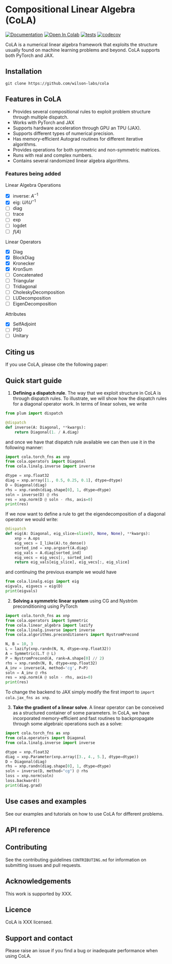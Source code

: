 # Compositional Linear Algebra (CoLA)

[![Documentation](https://readthedocs.org/projects/emlp/badge/)](https://cola.readthedocs.io/en/latest/)
[![Open In Colab](https://colab.research.google.com/assets/colab-badge.svg)](https://colab.research.google.com/github/mfinzi/equivariant-MLP/blob/master/docs/notebooks/colabs/all.ipynb)
[![tests](https://github.com/wilson-labs/cola/actions/workflows/python-package.yml/badge.svg)](https://github.com/wilson-labs/cola/actions/workflows/python-package.yml)
[![codecov](https://codecov.io/gh/wilson-labs/cola/branch/main/graph/badge.svg?token=bBnkfHv30C)](https://codecov.io/gh/wilson-labs/cola)

CoLA is a numerical linear algebra framework that exploits the structure usually found on machine learning problems and beyond.
CoLA supports both PyTorch and JAX.

## Installation
```shell
git clone https://github.com/wilson-labs/cola
```

## Features in CoLA
* Provides several compositional rules to exploit problem structure through multiple dispatch.
* Works with PyTorch and JAX
* Supports hardware acceleration through GPU an TPU (JAX).
* Supports different types of numerical precision.
* Has memory-efficient Autograd routines for different iterative algorithms.
* Provides operations for both symmetric and non-symmetric matrices.
* Runs with real and complex numbers.
* Contains several randomized linear algebra algorithms.

### Features being added
Linear Algebra Operations
- [x] inverse: $A^{-1}$
- [x] eig: $U \Lambda U^{-1}$
- [ ] diag
- [ ] trace
- [ ] exp
- [ ] logdet
- [ ] $f(A)$
      
Linear Operators
- [x] Diag
- [x] BlockDiag
- [x] Kronecker
- [x] KronSum
- [ ] Concatenated
- [ ] Triangular
- [ ] Tridiagonal
- [ ] CholeskyDecomposition
- [ ] LUDecomposition
- [ ] EigenDecomposition
      
Attributes
- [x] SelfAdjoint
- [ ] PSD
- [ ] Unitary

## Citing us
If you use CoLA, please cite the following paper:
<!--
> [Andres Potapczynski, Marc Finzi, Geoff Pleiss, and Andrew Gordon Wilson. "Exploiting Compositional Structure for Automatic and Efficient Numerical Linear Algebra." Advances in Neural Information Processing Systems (2023).]()
```
@article{potapczynski2023cola,
  title={{Exploiting Compositional Structure for Automatic and Efficient Numerical Linear Algebra}},
  author={Andres Potapczynski and Marc Finzi and Geoff Pleiss and Andrew Gordon Wilson},
  journal={Advances in Neural Information Processing Systems (NeurIPS)},
  year={2023}
}
```
-->

## Quick start guide
1. **Defining a dispatch rule**. The way that we exploit structure in CoLA is through
   dispatch rules. To illustrate, we will show how the dispatch rules for a diagonal
   operator work. In terms of linear solves, we write
```python
from plum import dispatch

@dispatch
def inverse(A: Diagonal, **kwargs):
    return Diagonal(1. / A.diag)
```
and once we have that dispatch rule available we can then use it in the following manner:
```python
import cola.torch_fns as xnp
from cola.operators import Diagonal
from cola.linalg.inverse import inverse

dtype = xnp.float32
diag = xnp.array([1., 0.5, 0.25, 0.1], dtype=dtype)
D = Diagonal(diag)
rhs = xnp.randn(diag.shape[0], 1, dtype=dtype)
soln = inverse(D) @ rhs
res = xnp.norm(D @ soln - rhs, axis=0)
print(res)
```
If we now want to define a rule to get the eigendecomposition of a diagonal operator we
would write:
```python
@dispatch
def eig(A: Diagonal, eig_slice=slice(0, None, None), **kwargs):
    xnp = A.ops
    eig_vecs = I_like(A).to_dense()
    sorted_ind = xnp.argsort(A.diag)
    eig_vals = A.diag[sorted_ind]
    eig_vecs = eig_vecs[:, sorted_ind]
    return eig_vals[eig_slice], eig_vecs[:, eig_slice]

```
and continuing the previous example we would have
```python
from cola.linalg.eigs import eig
eigvals, eigvecs = eig(D)
print(eigvals)
```

2. **Solving a symmetric linear system** using CG and Nystr&ouml;m preconditioning using
   PyTorch
```python
import cola.torch_fns as xnp
from cola.operators import Symmetric
from cola.linear_algebra import lazify
from cola.linalg.inverse import inverse
from cola.algorithms.preconditioners import NystromPrecond

N, B = 10, 3
L = lazify(xnp.randn(N, N, dtype=xnp.float32))
A = Symmetric(L.T @ L)
P = NystromPrecond(A, rank=A.shape[0] // 2)
rhs = xnp.randn(N, B, dtype=xnp.float32)
A_inv = inverse(A, method='cg', P=P)
soln = A_inv @ rhs
res = xnp.norm(A @ soln - rhs, axis=0)
print(res)
```
To change the backend to JAX simply modify the first import to `import cola.jax_fns as xnp`.

3. **Take the gradient of a linear solve**.
A linear operator can be conceived as a structured container of some parameters.
In CoLA, we have incorporated memory-efficient and fast routines to backpropagate through
some algebraic operations such as a solve:
```python
import cola.torch_fns as xnp
from cola.operators import Diagonal
from cola.linalg.inverse import inverse

dtype = xnp.float32
diag = xnp.Parameter(xnp.array([3., 4., 5.], dtype=dtype))
D = Diagonal(diag)
rhs = xnp.randn(diag.shape[0], 1, dtype=dtype)
soln = inverse(D, method="cg") @ rhs
loss = xnp.norm(soln)
loss.backward()
print(diag.grad)
```

## Use cases and examples
See our examples and tutorials on how to use CoLA for different problems.

## API reference

## Contributing
See the contributing guidelines `CONTRIBUTING.md` for information on submitting issues
and pull requests.

<!--
## Team
-->

## Acknowledgements
This work is supported by XXX.

## Licence
CoLA is XXX licensed.

## Support and contact
Please raise an issue if you find a bug or inadequate performance when using CoLA.
